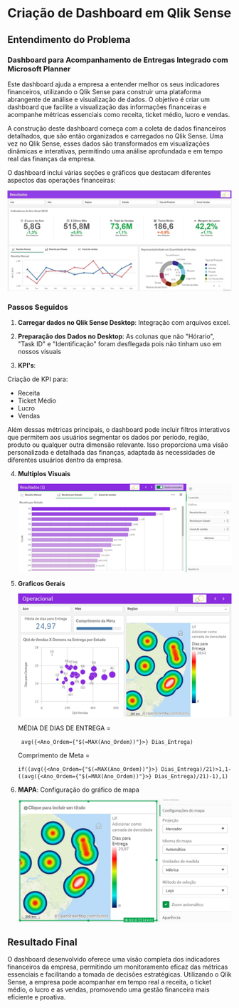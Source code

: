 # Criação de Dashboard em Qlik Sense

## Entendimento do Problema

### Dashboard para Acompanhamento de Entregas Integrado com Microsoft Planner


Este dashboard ajuda a empresa a entender melhor os seus indicadores financeiros, utilizando o Qlik Sense para construir uma plataforma abrangente de análise e visualização de dados. O objetivo é criar um dashboard que facilite a visualização das informações financeiras e acompanhe métricas essenciais como receita, ticket médio, lucro e vendas.

A construção deste dashboard começa com a coleta de dados financeiros detalhados, que são então organizados e carregados no Qlik Sense. Uma vez no Qlik Sense, esses dados são transformados em visualizações dinâmicas e interativas, permitindo uma análise aprofundada e em tempo real das finanças da empresa.

O dashboard inclui várias seções e gráficos que destacam diferentes aspectos das operações financeiras:

   <p align="center">
   <img src= "P1 - OVERVIEW.jpeg">

### Passos Seguidos

1. **Carregar dados no Qlik Sense Desktop**: Integração com arquivos excel.

2. **Preparação dos Dados no Desktop**: As colunas que não "Hórario", "Task ID" e "Identificação" foram desflegada pois não tinham uso em nossos visuais

3. **KPI's**:
   
Criação de KPI para:
- Receita
- Ticket Médio
- Lucro
- Vendas

Além dessas métricas principais, o dashboard pode incluir filtros interativos que permitem aos usuários segmentar os dados por período, região, produto ou qualquer outra dimensão relevante. Isso proporciona uma visão personalizada e detalhada das finanças, adaptada às necessidades de diferentes usuários dentro da empresa.

4. **Multiplos Visuais**

   <p align="center">
   <img src= "GRAF.jpeg">   

4. **Graficos Gerais**
   
   <p align="center">
   <img src= "P2 - GERAL.jpeg">
    
    MÉDIA DE DIAS DE ENTREGA = 
        
        avg({<Ano_Ordem={"$(=MAX(Ano_Ordem))"}>} Dias_Entrega)


     Comprimento de Meta = 
        
       if((avg({<Ano_Ordem={"$(=MAX(Ano_Ordem))"}>} Dias_Entrega)/21)>1,1-((avg({<Ano_Ordem={"$(=MAX(Ano_Ordem))"}>} Dias_Entrega)/21)-1),1)

5. **MAPA**: Configuração do gráfico de mapa

   <p align="center">
   <img src= "MAPA 1.jpeg">
   
## Resultado Final

O dashboard desenvolvido oferece uma visão completa dos indicadores financeiros da empresa, permitindo um monitoramento eficaz das métricas essenciais e facilitando a tomada de decisões estratégicas. Utilizando o Qlik Sense, a empresa pode acompanhar em tempo real a receita, o ticket médio, o lucro e as vendas, promovendo uma gestão financeira mais eficiente e proativa.
